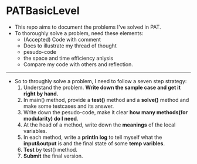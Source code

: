 # PATBasicLevel

- This repo aims to document the problems I've solved in PAT.
- To thoroughly solve a problem, need these elements:
  - (Accepted) Code with comment
  - Docs to illustrate my thread of thought
  - pesudo-code
  - the space and time efficiency anlysis
  - Compare my code with others and reflection.

---
- So to throughly solve a problem, I need to follow a seven step strategy:
  1. Understand the problem. **Write down the sample case and get it right by hand.**
  2. In main() method, provide a **test()** method and a **solve()** method and make some testcases and its answer.
  3. Write down the pesudo-code, make it clear **how many methods(for modularity) do I need**.
  4. At the head of a method, write down the **meanings** of the local variables.
  5. In each method, write a **println log** to tell myself what the **input&output** is and the final state of some **temp varibles**.
  6. **Test** by test() method.
  7. **Submit** the final version.


